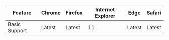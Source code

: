 | Feature       | Chrome | Firefox | Internet Explorer | Edge   | Safari |
|---------------|--------|---------|-------------------|--------|--------|
| Basic Support | Latest | Latest  | 11                | Latest | Latest |
